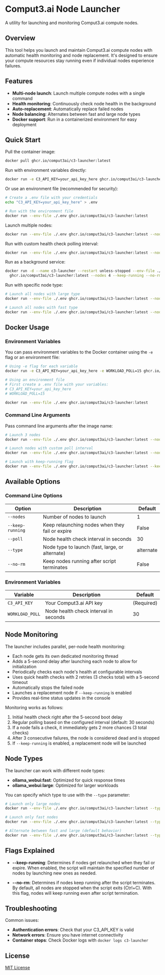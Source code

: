 # Comput3.ai Node Launcher

A utility for launching and monitoring Comput3.ai compute nodes.

## Overview

This tool helps you launch and maintain Comput3.ai compute nodes with automatic health monitoring and node replacement. It's designed to ensure your compute resources stay running even if individual nodes experience failures.

## Features

- **Multi-node launch**: Launch multiple compute nodes with a single command
- **Health monitoring**: Continuously check node health in the background
- **Auto-replacement**: Automatically replace failed nodes
- **Node balancing**: Alternates between fast and large node types
- **Docker support**: Run in a containerized environment for easy deployment

## Quick Start

Pull the container image:

```bash
docker pull ghcr.io/comput3ai/c3-launcher:latest
```

Run with environment variables directly:

```bash
docker run -e C3_API_KEY=your_api_key_here ghcr.io/comput3ai/c3-launcher:latest
```

Or use an environment file (recommended for security):

```bash
# Create a .env file with your credentials
echo "C3_API_KEY=your_api_key_here" > .env

# Run with the environment file
docker run --env-file ./.env ghcr.io/comput3ai/c3-launcher:latest
```

Launch multiple nodes:

```bash
docker run --env-file ./.env ghcr.io/comput3ai/c3-launcher:latest --nodes 3
```

Run with custom health check polling interval:

```bash
docker run --env-file ./.env ghcr.io/comput3ai/c3-launcher:latest --nodes 2 --poll 60
```

Run as a background service:

```bash
docker run -d --name c3-launcher --restart unless-stopped --env-file ./.env \
  ghcr.io/comput3ai/c3-launcher:latest --nodes 4 --keep-running --no-rm
```

Run with specific node type:

```bash
# Launch all nodes with large type
docker run --env-file ./.env ghcr.io/comput3ai/c3-launcher:latest --nodes 2 --type large
```

```bash
# Launch all nodes with fast type
docker run --env-file ./.env ghcr.io/comput3ai/c3-launcher:latest --nodes 2 --type fast
```

## Docker Usage

### Environment Variables

You can pass environment variables to the Docker container using the `-e` flag or an environment file:

```bash
# Using -e flag for each variable
docker run -e C3_API_KEY=your_api_key_here -e WORKLOAD_POLL=15 ghcr.io/comput3ai/c3-launcher:latest
```

```bash
# Using an environment file
# First create a .env file with your variables:
# C3_API_KEY=your_api_key_here
# WORKLOAD_POLL=15

docker run --env-file ./.env ghcr.io/comput3ai/c3-launcher:latest
```

### Command Line Arguments

Pass command line arguments after the image name:

```bash
# Launch 3 nodes
docker run --env-file ./.env ghcr.io/comput3ai/c3-launcher:latest --nodes 3
```

```bash
# Launch nodes with custom poll interval
docker run --env-file ./.env ghcr.io/comput3ai/c3-launcher:latest --nodes 2 --poll 60
```

```bash
# Launch with keep-running flag
docker run --env-file ./.env ghcr.io/comput3ai/c3-launcher:latest --keep-running
```

## Available Options

### Command Line Options

| Option | Description | Default |
|--------|-------------|---------|
| `--nodes` | Number of nodes to launch | 1 |
| `--keep-running` | Keep relaunching nodes when they fail or expire | False |
| `--poll` | Node health check interval in seconds | 30 |
| `--type` | Node type to launch (fast, large, or alternate) | alternate |
| `--no-rm` | Keep nodes running after script terminates | False |

### Environment Variables

| Variable | Description | Default |
|----------|-------------|---------|
| `C3_API_KEY` | Your Comput3.ai API key | (Required) |
| `WORKLOAD_POLL` | Node health check interval in seconds | 30 |

## Node Monitoring

The launcher includes parallel, per-node health monitoring:

- Each node gets its own dedicated monitoring thread
- Adds a 5-second delay after launching each node to allow for initialization
- Periodically checks each node's health at configurable intervals
- Uses quick health checks with 2 retries (3 checks total) with a 5-second timeout
- Automatically stops the failed node
- Launches a replacement node if `--keep-running` is enabled
- Provides real-time status updates in the console

Monitoring works as follows:
1. Initial health check right after the 5-second boot delay
2. Regular polling based on the configured interval (default: 30 seconds)
3. If a node fails a check, it immediately gets 2 more chances (3 total checks)
4. After 3 consecutive failures, the node is considered dead and is stopped
5. If `--keep-running` is enabled, a replacement node will be launched

## Node Types

The launcher can work with different node types:

- **ollama_webui:fast**: Optimized for quick response times
- **ollama_webui:large**: Optimized for larger workloads

You can specify which type to use with the `--type` parameter:

```bash
# Launch only large nodes
docker run --env-file ./.env ghcr.io/comput3ai/c3-launcher:latest --type large
```

```bash
# Launch only fast nodes
docker run --env-file ./.env ghcr.io/comput3ai/c3-launcher:latest --type fast
```

```bash
# Alternate between fast and large (default behavior)
docker run --env-file ./.env ghcr.io/comput3ai/c3-launcher:latest --type alternate
```

## Flags Explained

- **--keep-running**: Determines if nodes get relaunched when they fail or expire. When enabled, the script will maintain the specified number of nodes by launching new ones as needed.

- **--no-rm**: Determines if nodes keep running after the script terminates. By default, all nodes are stopped when the script exits (Ctrl+C). With this flag, nodes will keep running even after script termination.

## Troubleshooting

Common issues:

- **Authentication errors**: Check that your C3_API_KEY is valid
- **Network errors**: Ensure you have internet connectivity
- **Container stops**: Check Docker logs with `docker logs c3-launcher`

## License

[MIT License](LICENSE)
